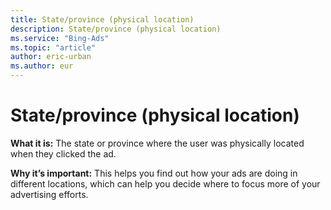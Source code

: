 ```yaml
---
title: State/province (physical location)
description: State/province (physical location)
ms.service: "Bing-Ads"
ms.topic: "article"
author: eric-urban
ms.author: eur
---
```


# State/province (physical location)

**What it is:**     The state or province where the user was physically located when they clicked the ad.

**Why it’s important:**     This helps you find out how your ads are doing in different locations, which can help you decide where to focus more of your advertising efforts.


